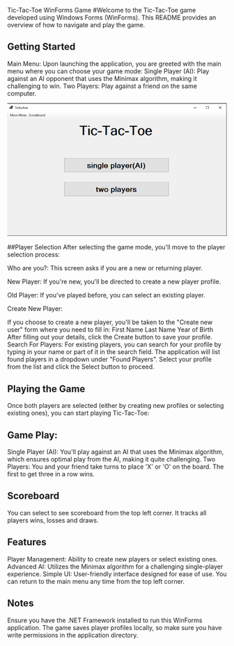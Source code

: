 Tic-Tac-Toe WinForms Game
#Welcome to the Tic-Tac-Toe game developed using Windows Forms (WinForms). This README provides an overview of how to navigate and play the game.

## Getting Started
Main Menu: Upon launching the application, you are greeted with the main menu where you can choose your game mode:
Single Player (AI): Play against an AI opponent that uses the Minimax algorithm, making it challenging to win.
Two Players: Play against a friend on the same computer.


![App Screenshot](Tictactoe/imgs/mainMenu.png)


##Player Selection
After selecting the game mode, you'll move to the player selection process:

Who are you?: This screen asks if you are a new or returning player.

New Player: If you're new, you'll be directed to create a new player profile.

Old Player: If you've played before, you can select an existing player.

Create New Player:

If you choose to create a new player, you'll be taken to the "Create new user" form where you need to fill in:
First Name
Last Name
Year of Birth
After filling out your details, click the Create button to save your profile.
Search For Players:
For existing players, you can search for your profile by typing in your name or part of it in the search field.
The application will list found players in a dropdown under "Found Players".
Select your profile from the list and click the Select button to proceed.

## Playing the Game
Once both players are selected (either by creating new profiles or selecting existing ones), you can start playing Tic-Tac-Toe:

## Game Play:
Single Player (AI): You'll play against an AI that uses the Minimax algorithm, which ensures optimal play from the AI, making it quite challenging.
Two Players: You and your friend take turns to place 'X' or 'O' on the board. The first to get three in a row wins.

## Scoreboard
You can select to see scoreboard from the top left corner. It tracks all players wins, losses and draws.

## Features
Player Management: Ability to create new players or select existing ones.
Advanced AI: Utilizes the Minimax algorithm for a challenging single-player experience.
Simple UI: User-friendly interface designed for ease of use.
You can return to the main menu any time from the top left corner.

## Notes
Ensure you have the .NET Framework installed to run this WinForms application.
The game saves player profiles locally, so make sure you have write permissions in the application directory.

